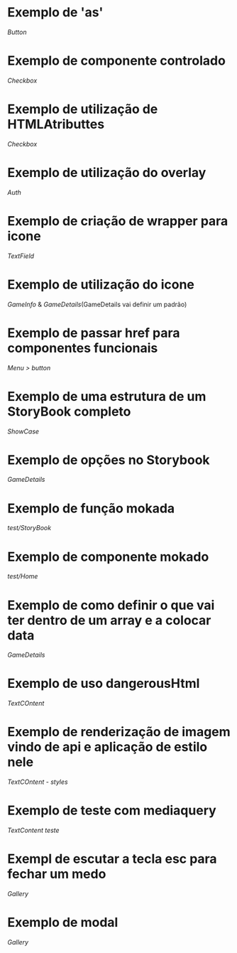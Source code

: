 # Exemplo de 'as'
*Button*

# Exemplo de componente controlado
*Checkbox*

# Exemplo de utilização de HTMLAtributtes
*Checkbox*

# Exemplo de utilização do overlay
*Auth*

# Exemplo de criação de wrapper para icone
*TextField*

# Exemplo de utilização do icone
*GameInfo* & *GameDetails*(GameDetails vai definir um padrão)

# Exemplo de passar href para componentes funcionais
*Menu > button*

# Exemplo de uma estrutura de um StoryBook completo
*ShowCase*

# Exemplo de opções no Storybook
*GameDetails*

# Exemplo de função mokada
*test/StoryBook*

# Exemplo de componente mokado
*test/Home*

# Exemplo de como definir o que vai ter dentro de um array e a colocar data
*GameDetails*

# Exemplo de uso dangerousHtml
*TextCOntent*

# Exemplo de renderização de imagem vindo de api e aplicação de estilo nele
*TextCOntent - styles*

# Exemplo de teste com mediaquery
*TextContent teste*

# Exempl de escutar a tecla esc para fechar um medo
*Gallery*

# Exemplo de modal
*Gallery*